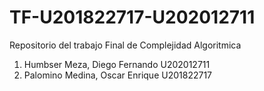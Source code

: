 # TF-U201822717-U202012711

Repositorio del trabajo Final de Complejidad Algoritmica

1. Humbser Meza, Diego Fernando		  U202012711
2. Palomino Medina, Oscar Enrique		U201822717

